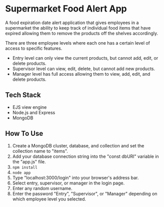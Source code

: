 
# Supermarket Food Alert App
A food expiration date alert application that gives employees in a supermarket the ability to keep track of individual food items that have expired allowing them to remove the products off the shelves accordingly.

There are three employee levels where each one has a certain level of access to specific features.

- Entry level can only view the current products, but cannot add, edit, or delete products.
- Supervisor level can view, edit, delete, but cannot add new products.
- Manager level has full access allowing them to view, add, edit, and delete products. 

## Tech Stack
- EJS view engine
- Node.js and Express
- MongoDB

## How To Use
1. Create a MongoDB cluster, database, and collection and set the collection name to "items".
2. Add your database connection string into the "const dbURI" variable in the "app.js" file. 
3. `npm install`  
4. `node app`   
5. Type "localhost:3000/login" into your browser's address bar.
6. Select entry, supervisor, or manager in the login page.
7. Enter any random username.
8. Enter the password "Entry", "Supervisor", or "Manager" depending on which employee level you selected.
